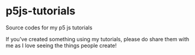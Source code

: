 # p5js-tutorials
Source codes for my p5 js tutorials

If you've created something using my tutorials, please do share them with me as I love seeing the things people create!
